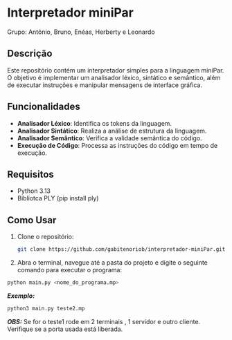 # Interpretador miniPar

Grupo: Antônio, Bruno, Enéas, Herberty e Leonardo

## Descrição

Este repositório contém um interpretador simples para a linguagem miniPar. O objetivo é implementar um analisador léxico, sintático e semântico, além de executar instruções e manipular mensagens de interface gráfica.

## Funcionalidades

- **Analisador Léxico**: Identifica os tokens da linguagem.
- **Analisador Sintático**: Realiza a análise de estrutura da linguagem.
- **Analisador Semântico**: Verifica a validade semântica do código.
- **Execução de Código**: Processa as instruções do código em tempo de execução.

## Requisitos

- Python 3.13
- Bibliotca PLY (pip install ply)

## Como Usar

1. Clone o repositório:

   ```bash
   git clone https://github.com/gabitenoriob/interpretador-miniPar.git
   ```
2. Abra o terminal, navegue até a pasta do projeto e digite o seguinte comando para executar o programa:
```sh
python main.py <nome_do_programa.mp>
```
***Exemplo:***
```sh
python3 main.py teste2.mp
```

***OBS:***
Se for o teste1 rode em 2 terminais , 1 servidor e outro cliente. Verifique se a porta usada está liberada.
